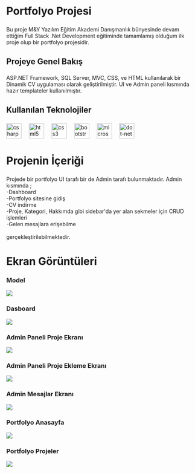 <h1 align="left">Portfolyo Projesi</h1>

###

<p align="left">Bu proje M&Y Yazılım Eğitim Akademi Danışmanlık bünyesinde devam ettiğim Full Stack .Net Development eğitiminde tamamlamış olduğum ilk proje olup bir portfolyo projesidir.</p>

###

<h2 align="left">Projeye Genel Bakış</h2>

###

<p align="left">ASP.NET Framework, SQL Server, MVC, CSS, ve HTML kullanılarak bir Dinamik CV uygulaması olarak geliştirilmiştir. UI ve Admin paneli kısmında hazır templateler kullanılmıştır.</p>

###

<h2 align="left">Kullanılan Teknolojiler</h2>

###

<div align="left">
  <img src="https://cdn.jsdelivr.net/gh/devicons/devicon/icons/csharp/csharp-original.svg" height="40" alt="csharp logo"  />
  <img width="12" />
  <img src="https://cdn.jsdelivr.net/gh/devicons/devicon/icons/html5/html5-original.svg" height="40" alt="html5 logo"  />
  <img width="12" />
  <img src="https://cdn.jsdelivr.net/gh/devicons/devicon/icons/css3/css3-original.svg" height="40" alt="css3 logo"  />
  <img width="12" />
  <img src="https://cdn.jsdelivr.net/gh/devicons/devicon/icons/bootstrap/bootstrap-original.svg" height="40" alt="bootstrap logo"  />
  <img width="12" />
  <img src="https://cdn.jsdelivr.net/gh/devicons/devicon/icons/microsoftsqlserver/microsoftsqlserver-plain.svg" height="40" alt="microsoftsqlserver logo"  />
  <img width="12" />
  <img src="https://cdn.jsdelivr.net/gh/devicons/devicon/icons/dot-net/dot-net-original.svg" height="40" alt="dot-net logo"  />
</div>

###

<h1 align="left">Projenin İçeriği</h1>

###

<p align="left">Projede bir portfolyo UI tarafı bir de Admin tarafı bulunmaktadır. Admin kısmında ;<br>-Dashboard<br>-Portfolyo sitesine gidiş<br>-CV indirme<br>-Proje, Kategori, Hakkımda gibi sidebar'da yer alan sekmeler için CRUD işlemleri<br>-Gelen mesajlara erişebilme<br><br>gerçekleştirilebilmektedir.</p>


###

<h1 align="left">Ekran Görüntüleri</h1>
<h3 align="left"> Model </h3>
 <img src="https://raw.githubusercontent.com/gulsaharslan/portfolio-project/main/ReadMeImage/ModelDiagram.jpg"  />

 <h3 align="left"> Dasboard </h3>
 <img src="https://raw.githubusercontent.com/gulsaharslan/portfolio-project/main/ReadMeImage/Dasboard.jpg"  />

  <h3 align="left"> Admin Paneli Proje Ekranı </h3>
 <img src="https://raw.githubusercontent.com/gulsaharslan/portfolio-project/main/ReadMeImage/ProjectAdmin.jpg"  />
 
  <h3 align="left"> Admin Paneli Proje Ekleme Ekranı </h3>
 <img src="https://raw.githubusercontent.com/gulsaharslan/portfolio-project/main/ReadMeImage/CreateProject.jpg"  />
 
  <h3 align="left"> Admin Mesajlar Ekranı </h3>
 <img src="https://raw.githubusercontent.com/gulsaharslan/portfolio-project/main/ReadMeImage/Contact.jpg"  />
 
  <h3 align="left"> Portfolyo Anasayfa </h3>
 <img src="https://raw.githubusercontent.com/gulsaharslan/portfolio-project/main/ReadMeImage/Feature.jpg"  />

 <h3 align="left"> Portfolyo Projeler </h3>
 <img src="https://raw.githubusercontent.com/gulsaharslan/portfolio-project/main/ReadMeImage/Projects.jpg"  />
 
###
